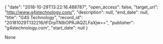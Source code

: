 {
  "date": "2018-10-29T13:22:16.488787", 
  "open_access": false, 
  "target_url": "http://www.g4stechnology.com/", 
  "description": null, 
  "end_date": null, 
  "title": "G4S Technology", 
  "record_id": "20181029T132216/tFDrpTN9iOPRJAQZLFaXjw==", 
  "publisher": "g4stechnology.com", 
  "start_date": null
}

None